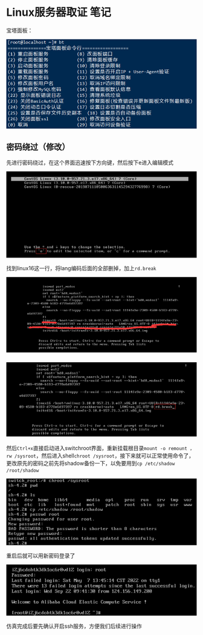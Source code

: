 # Linux服务器取证 笔记

宝塔面板：

![image-20231103104612427](img/Linux服务器取证.assets/image-20231103104612427.png)

## 密码绕过（修改）

先进行密码绕过，在这个界面迅速按下方向键，然后按下e进入编辑模式

[![img](img/Linux服务器取证.assets/2817142-20220605223526580-1130207612.png)](https://img2022.cnblogs.com/blog/2817142/202206/2817142-20220605223526580-1130207612.png)

找到linux16这一行，将lang编码后面的全部删掉，加上`rd.break`

[![img](img/Linux服务器取证.assets/2817142-20220605223526553-1224286858.png)](https://img2022.cnblogs.com/blog/2817142/202206/2817142-20220605223526553-1224286858.png)

### [![img](img/Linux服务器取证.assets/2817142-20220605223526579-1964895361.png)](https://img2022.cnblogs.com/blog/2817142/202206/2817142-20220605223526579-1964895361.png)

然后`Ctrl+x`直接启动进入switchroot界面，重新挂载根目录`mount -o remount ，rw /sysroot`，然后进入shell`chroot /sysroot`，接下来就可以正常使用命令了，更改原先的密码之前先将shadow备份一下，以免要用到`cp /etc/shadow /root/shadow`

[![img](img/Linux服务器取证.assets/2817142-20220605223526646-1858171500.png)](https://img2022.cnblogs.com/blog/2817142/202206/2817142-20220605223526646-1858171500.png)

重启后就可以用新密码登录了

[![img](img/Linux服务器取证.assets/2817142-20220605223526536-647090428.png)](https://img2022.cnblogs.com/blog/2817142/202206/2817142-20220605223526536-647090428.png)

仿真完成后要先确认开启ssh服务，方便我们后续进行操作